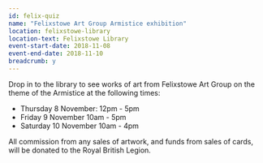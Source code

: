 ```yaml
---
id: felix-quiz
name: "Felixstowe Art Group Armistice exhibition"
location: felixstowe-library
location-text: Felixstowe Library
event-start-date: 2018-11-08
event-end-date: 2018-11-10
breadcrumb: y
---
```


Drop in to the library to see works of art from Felixstowe Art Group on the theme of the Armistice at the following times:

* Thursday 8 November: 12pm - 5pm
* Friday 9 November 10am - 5pm
* Saturday 10 November 10am - 4pm

All commission from any sales of artwork, and funds from sales of cards, will be donated to the Royal British Legion.
